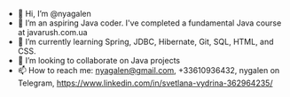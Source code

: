 - 👋 Hi, I’m @nyagalen
- 👀 I’m an aspiring Java coder. I've completed a fundamental Java course at javarush.com.ua
- 🌱 I’m currently learning Spring, JDBC, Hibernate, Git, SQL, HTML, and CSS.
- 💞️ I’m looking to collaborate on Java projects
- 📫 How to reach me: nyagalen@gmail.com, +33610936432, nygalen on Telegram, https://www.linkedin.com/in/svetlana-vydrina-362964235/


<!---
nyagalen/nyagalen is a ✨ special ✨ repository because its `README.md` (this file) appears on your GitHub profile.
You can click the Preview link to take a look at your changes.
--->
